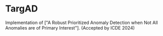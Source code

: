 # TargAD
Implementation of ["A Robust Prioritized Anomaly Detection when Not All Anomalies are of Primary Interest"]. (Accepted by ICDE 2024)
